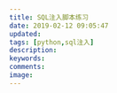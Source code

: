 ```yaml
---
title: SQL注入脚本练习
date: 2019-02-12 09:05:47
updated:
tags: [python,sql注入]
description:
keywords:
comments:
image:
---
```

